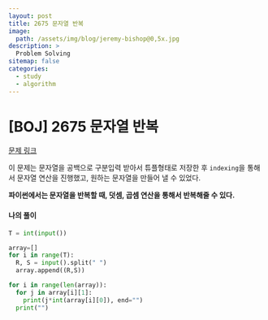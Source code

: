 ```yaml
---
layout: post
title: 2675 문자열 반복
image:
  path: /assets/img/blog/jeremy-bishop@0,5x.jpg
description: >
  Problem Solving
sitemap: false
categories:
  - study
  - algorithm
---
```


# [BOJ] 2675 문자열 반복

[문제 링크](https://boj.kr/2675)

이 문제는 문자열을 공백으로 구분입력 받아서 튜플형태로 저장한 후 `indexing`을 통해서 문자열 연산을 진행했고, 원하는 문자열을 만들어 낼 수 있었다.

**파이썬에서는 문자열을 반복할 때, 덧셈, 곱셈 연산을 통해서 반복해줄 수 있다.** 


#### 나의 풀이

```python
T = int(input())

array=[]
for i in range(T):
  R, S = input().split(" ")
  array.append((R,S))

for i in range(len(array)):
  for j in array[i][1]:
    print(j*int(array[i][0]), end="")
  print("")
```
